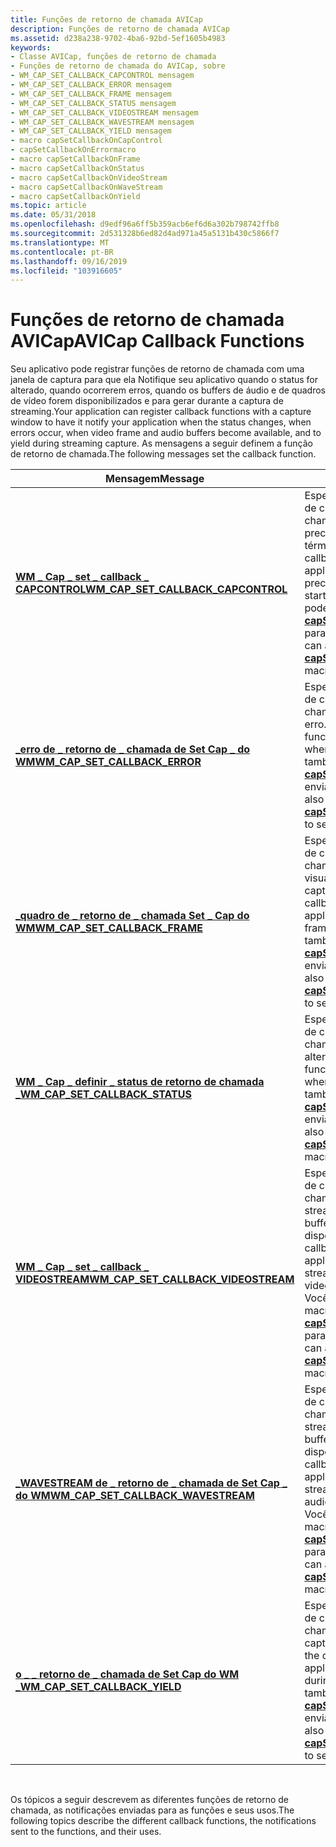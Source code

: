 ```yaml
---
title: Funções de retorno de chamada AVICap
description: Funções de retorno de chamada AVICap
ms.assetid: d238a238-9702-4ba6-92bd-5ef1605b4983
keywords:
- Classe AVICap, funções de retorno de chamada
- Funções de retorno de chamada do AVICap, sobre
- WM_CAP_SET_CALLBACK_CAPCONTROL mensagem
- WM_CAP_SET_CALLBACK_ERROR mensagem
- WM_CAP_SET_CALLBACK_FRAME mensagem
- WM_CAP_SET_CALLBACK_STATUS mensagem
- WM_CAP_SET_CALLBACK_VIDEOSTREAM mensagem
- WM_CAP_SET_CALLBACK_WAVESTREAM mensagem
- WM_CAP_SET_CALLBACK_YIELD mensagem
- macro capSetCallbackOnCapControl
- capSetCallbackOnErrormacro
- macro capSetCallbackOnFrame
- macro capSetCallbackOnStatus
- macro capSetCallbackOnVideoStream
- macro capSetCallbackOnWaveStream
- macro capSetCallbackOnYield
ms.topic: article
ms.date: 05/31/2018
ms.openlocfilehash: d9edf96a6ff5b359acb6ef6d6a302b798742ffb8
ms.sourcegitcommit: 2d531328b6ed82d4ad971a45a5131b430c5866f7
ms.translationtype: MT
ms.contentlocale: pt-BR
ms.lasthandoff: 09/16/2019
ms.locfileid: "103916605"
---
```

# <a name="avicap-callback-functions"></a><span data-ttu-id="8b399-119">Funções de retorno de chamada AVICap</span><span class="sxs-lookup"><span data-stu-id="8b399-119">AVICap Callback Functions</span></span>

<span data-ttu-id="8b399-120">Seu aplicativo pode registrar funções de retorno de chamada com uma janela de captura para que ela Notifique seu aplicativo quando o status for alterado, quando ocorrerem erros, quando os buffers de áudio e de quadros de vídeo forem disponibilizados e para gerar durante a captura de streaming.</span><span class="sxs-lookup"><span data-stu-id="8b399-120">Your application can register callback functions with a capture window to have it notify your application when the status changes, when errors occur, when video frame and audio buffers become available, and to yield during streaming capture.</span></span> <span data-ttu-id="8b399-121">As mensagens a seguir definem a função de retorno de chamada.</span><span class="sxs-lookup"><span data-stu-id="8b399-121">The following messages set the callback function.</span></span>



| <span data-ttu-id="8b399-122">Mensagem</span><span class="sxs-lookup"><span data-stu-id="8b399-122">Message</span></span>                                                                        | <span data-ttu-id="8b399-123">Descrição</span><span class="sxs-lookup"><span data-stu-id="8b399-123">Description</span></span>                                                                                                                                                                                                                                       |
|--------------------------------------------------------------------------------|---------------------------------------------------------------------------------------------------------------------------------------------------------------------------------------------------------------------------------------------------|
| [<span data-ttu-id="8b399-124">**WM \_ Cap \_ set \_ callback \_ CAPCONTROL**</span><span class="sxs-lookup"><span data-stu-id="8b399-124">**WM\_CAP\_SET\_CALLBACK\_CAPCONTROL**</span></span>](wm-cap-set-callback-capcontrol.md)   | <span data-ttu-id="8b399-125">Especifica a função de retorno de chamada no aplicativo chamado para fornecer controle preciso sobre o início e o término da captura.</span><span class="sxs-lookup"><span data-stu-id="8b399-125">Specifies the callback function in the application called to give precise control over capture start and end.</span></span> <span data-ttu-id="8b399-126">Você também pode usar a macro [**capSetCallbackOnCapControl**](/windows/desktop/api/Vfw/nf-vfw-capsetcallbackoncapcontrol) para enviar esta mensagem.</span><span class="sxs-lookup"><span data-stu-id="8b399-126">You can also use the [**capSetCallbackOnCapControl**](/windows/desktop/api/Vfw/nf-vfw-capsetcallbackoncapcontrol) macro to send this message.</span></span>                   |
| [<span data-ttu-id="8b399-127">**\_erro de \_ retorno de \_ chamada de Set Cap \_ do WM**</span><span class="sxs-lookup"><span data-stu-id="8b399-127">**WM\_CAP\_SET\_CALLBACK\_ERROR**</span></span>](wm-cap-set-callback-error.md)             | <span data-ttu-id="8b399-128">Especifica a função de retorno de chamada no aplicativo chamado quando ocorre um erro.</span><span class="sxs-lookup"><span data-stu-id="8b399-128">Specifies the callback function in the application called when an error occurs.</span></span> <span data-ttu-id="8b399-129">Você também pode usar a macro [**capSetCallbackOnError**](/windows/desktop/api/Vfw/nf-vfw-capsetcallbackonerror) para enviar esta mensagem.</span><span class="sxs-lookup"><span data-stu-id="8b399-129">You can also use the [**capSetCallbackOnError**](/windows/desktop/api/Vfw/nf-vfw-capsetcallbackonerror) macro to send this message.</span></span>                                                           |
| [<span data-ttu-id="8b399-130">**\_quadro de \_ retorno de \_ chamada Set \_ Cap do WM**</span><span class="sxs-lookup"><span data-stu-id="8b399-130">**WM\_CAP\_SET\_CALLBACK\_FRAME**</span></span>](wm-cap-set-callback-frame.md)             | <span data-ttu-id="8b399-131">Especifica a função de retorno de chamada no aplicativo chamado quando os quadros de visualização são capturados.</span><span class="sxs-lookup"><span data-stu-id="8b399-131">Specifies the callback function in the application called when preview frames are captured.</span></span> <span data-ttu-id="8b399-132">Você também pode usar a macro [**capSetCallbackOnFrame**](/windows/desktop/api/Vfw/nf-vfw-capsetcallbackonframe) para enviar esta mensagem.</span><span class="sxs-lookup"><span data-stu-id="8b399-132">You can also use the [**capSetCallbackOnFrame**](/windows/desktop/api/Vfw/nf-vfw-capsetcallbackonframe) macro to send this message.</span></span>                                               |
| [<span data-ttu-id="8b399-133">**WM \_ Cap \_ definir \_ status de retorno de chamada \_**</span><span class="sxs-lookup"><span data-stu-id="8b399-133">**WM\_CAP\_SET\_CALLBACK\_STATUS**</span></span>](wm-cap-set-callback-status.md)           | <span data-ttu-id="8b399-134">Especifica a função de retorno de chamada no aplicativo chamado quando o status é alterado.</span><span class="sxs-lookup"><span data-stu-id="8b399-134">Specifies the callback function in the application called when the status changes.</span></span> <span data-ttu-id="8b399-135">Você também pode usar a macro [**capSetCallbackOnStatus**](/windows/desktop/api/Vfw/nf-vfw-capsetcallbackonstatus) para enviar esta mensagem.</span><span class="sxs-lookup"><span data-stu-id="8b399-135">You can also use the [**capSetCallbackOnStatus**](/windows/desktop/api/Vfw/nf-vfw-capsetcallbackonstatus) macro to send this message.</span></span>                                                      |
| [<span data-ttu-id="8b399-136">**WM \_ Cap \_ set \_ callback \_ VIDEOSTREAM**</span><span class="sxs-lookup"><span data-stu-id="8b399-136">**WM\_CAP\_SET\_CALLBACK\_VIDEOSTREAM**</span></span>](wm-cap-set-callback-videostream.md) | <span data-ttu-id="8b399-137">Especifica a função de retorno de chamada no aplicativo chamado durante a captura de streaming quando um novo buffer de vídeo fica disponível.</span><span class="sxs-lookup"><span data-stu-id="8b399-137">Specifies the callback function in the application called during streaming capture when a new video buffer becomes available.</span></span> <span data-ttu-id="8b399-138">Você também pode usar a macro [**capSetCallbackOnVideoStream**](/windows/desktop/api/Vfw/nf-vfw-capsetcallbackonvideostream) para enviar esta mensagem.</span><span class="sxs-lookup"><span data-stu-id="8b399-138">You can also use the [**capSetCallbackOnVideoStream**](/windows/desktop/api/Vfw/nf-vfw-capsetcallbackonvideostream) macro to send this message.</span></span> |
| [<span data-ttu-id="8b399-139">**\_WAVESTREAM de \_ retorno de \_ chamada de Set Cap \_ do WM**</span><span class="sxs-lookup"><span data-stu-id="8b399-139">**WM\_CAP\_SET\_CALLBACK\_WAVESTREAM**</span></span>](wm-cap-set-callback-wavestream.md)   | <span data-ttu-id="8b399-140">Especifica a função de retorno de chamada no aplicativo chamado durante a captura de streaming quando um novo buffer de áudio fica disponível.</span><span class="sxs-lookup"><span data-stu-id="8b399-140">Specifies the callback function in the application called during streaming capture when a new audio buffer becomes available.</span></span> <span data-ttu-id="8b399-141">Você também pode usar a macro [**capSetCallbackOnWaveStream**](/windows/desktop/api/Vfw/nf-vfw-capsetcallbackonwavestream) para enviar esta mensagem.</span><span class="sxs-lookup"><span data-stu-id="8b399-141">You can also use the [**capSetCallbackOnWaveStream**](/windows/desktop/api/Vfw/nf-vfw-capsetcallbackonwavestream) macro to send this message.</span></span>   |
| [<span data-ttu-id="8b399-142">**o \_ \_ retorno de \_ chamada de Set Cap do WM \_**</span><span class="sxs-lookup"><span data-stu-id="8b399-142">**WM\_CAP\_SET\_CALLBACK\_YIELD**</span></span>](wm-cap-set-callback-yield.md)             | <span data-ttu-id="8b399-143">Especifica a função de retorno de chamada no aplicativo chamado ao produzir durante a captura de streaming.</span><span class="sxs-lookup"><span data-stu-id="8b399-143">Specifies the callback function in the application called when yielding during streaming capture.</span></span> <span data-ttu-id="8b399-144">Você também pode usar a macro [**capSetCallbackOnYield**](/windows/desktop/api/Vfw/nf-vfw-capsetcallbackonyield) para enviar esta mensagem.</span><span class="sxs-lookup"><span data-stu-id="8b399-144">You can also use the [**capSetCallbackOnYield**](/windows/desktop/api/Vfw/nf-vfw-capsetcallbackonyield) macro to send this message.</span></span>                                         |



 

<span data-ttu-id="8b399-145">Os tópicos a seguir descrevem as diferentes funções de retorno de chamada, as notificações enviadas para as funções e seus usos.</span><span class="sxs-lookup"><span data-stu-id="8b399-145">The following topics describe the different callback functions, the notifications sent to the functions, and their uses.</span></span>

 

 




